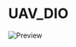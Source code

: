 # UAV_DIO

![Preview](https://github.com/tmKamal/hosted-images/blob/master/under-construction/Document.gif?raw=true)<br/>  

